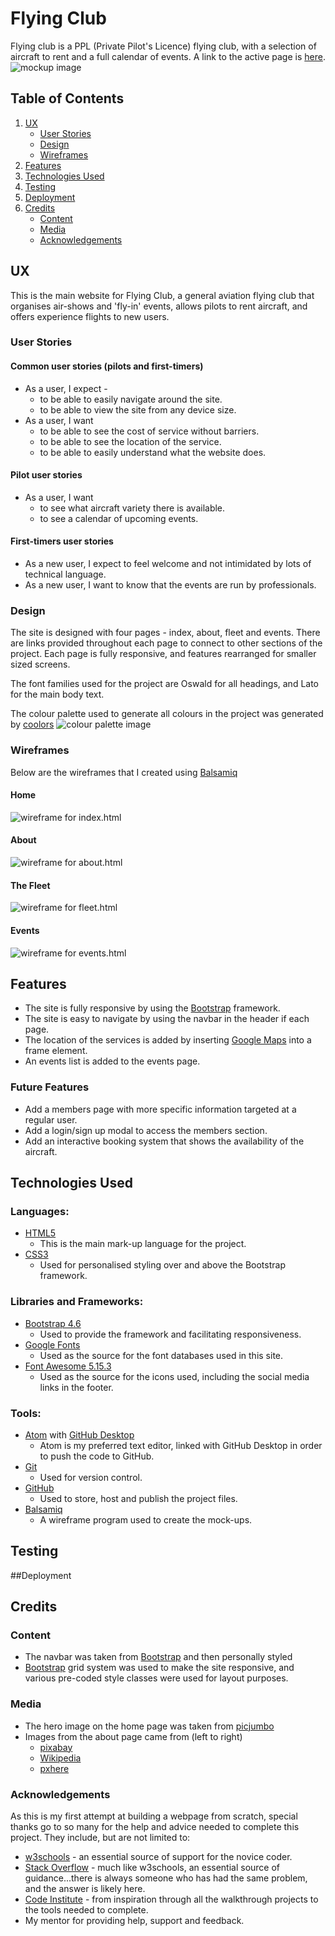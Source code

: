 # Flying Club

Flying club is a PPL (Private Pilot's Licence) flying club, with a selection of aircraft to rent and a full calendar of events. A link to the active page is [here](https://tealhorizon87.github.io/ms1_flying-club/).
![mockup image](assets/img/mockup.png)

## Table of Contents
1. [UX](#ux)
    - [User Stories](#user-stories)
    - [Design](#design)
    - [Wireframes](#wireframes)
2. [Features](#features)
3. [Technologies Used](#technologies-used)
4. [Testing](#testing)
5. [Deployment](#deployment)
6. [Credits](#credits)
    - [Content](#content)
    - [Media](#media)
    - [Acknowledgements](#acknowledgements)

## UX
This is the main website for Flying Club, a general aviation flying club that organises air-shows and 'fly-in' events, allows pilots to rent aircraft, and offers experience flights to new users.

### User Stories
#### Common user stories (pilots and first-timers)
- As a user, I expect -
    - to be able to easily navigate around the site.
    - to be able to view the site from any device size.
- As a user, I want
    - to be able to see the cost of service without barriers.
    - to be able to see the location of the service.
    - to be able to  easily understand what the website does.

#### Pilot user stories
- As a user, I want
    - to see what aircraft variety there is available.
    - to see a calendar of upcoming events.

#### First-timers user stories
- As a new user, I expect to feel welcome and not intimidated by lots of technical language.
- As a new user, I want to know that the events are run by professionals.

### Design

The site is designed with four pages - index, about, fleet and events. There are links provided throughout each page to connect to other sections of the project. Each page is fully responsive, and features rearranged for smaller sized screens.

The font families used for the project are Oswald for all headings, and Lato for the main body text.

The colour palette used to generate all colours in the project was generated by [coolors](https://coolors.co/)
![colour palette image](assets/img/color-palette.png)

### Wireframes
Below are the wireframes that I created using [Balsamiq](https://balsamiq.com/)
#### Home
![wireframe for index.html](assets/wireframes/home.jpeg)
#### About
![wireframe for about.html](assets/wireframes/about.jpeg)
#### The Fleet
![wireframe for fleet.html](assets/wireframes/fleet.jpeg)
#### Events
![wireframe for events.html](assets/wireframes/events.jpeg)

## Features
- The site is fully responsive by using the [Bootstrap](https://getbootstrap.com/) framework.
- The site is easy to navigate by using the navbar in the header if each page.
- The location of the services is added by inserting [Google Maps](https://www.google.com/maps) into a frame element.
- An events list is added to the events page.

### Future Features
- Add a members page with more specific information targeted at a regular user.
- Add a login/sign up modal to access the members section.
- Add an interactive booking system that shows the availability of the aircraft.

## Technologies Used
### Languages:
  - [HTML5](https://en.wikipedia.org/wiki/HTML5)
      - This is the main mark-up language for the project.
  - [CSS3](https://en.wikipedia.org/wiki/CSS)
      - Used for personalised styling over and above the Bootstrap framework.
### Libraries and Frameworks:
  - [Bootstrap 4.6](https://getbootstrap.com/docs/4.6/getting-started/introduction/)
      - Used to provide the framework and facilitating responsiveness.
  - [Google Fonts](https://fonts.google.com/)
      - Used as the source for the font databases used in this site.
  - [Font Awesome 5.15.3](https://fontawesome.com/)
      - Used as the source for the icons used, including the social media links in the footer.
### Tools:
  - [Atom](https://atom.io/) with [GitHub Desktop](https://desktop.github.com/)
      - Atom is my preferred text editor, linked with GitHub Desktop in order to push the code to GitHub.
  - [Git](https://git-scm.com/)
      - Used for version control.
  - [GitHub](https://github.com/)
      - Used to store, host and publish the project files.
  - [Balsamiq](https://balsamiq.com/)
      - A wireframe program used to create the mock-ups.

## Testing

##Deployment

## Credits
### Content
  - The navbar was taken from [Bootstrap](https://getbootstrap.com/docs/4.6/getting-started/introduction/) and then personally styled
  - [Bootstrap](https://getbootstrap.com/docs/4.6/getting-started/introduction/) grid system was used to make the site responsive, and various pre-coded style classes were used for layout purposes.

### Media
  - The hero image on the home page was taken from [picjumbo](https://picjumbo.com/)
  - Images from the about page came from (left to right)
      - [pixabay](https://pixabay.com/photos/aircraft-a-small-plane-piper-arrow-5403046/)
      - [Wikipedia](https://en.wikipedia.org/wiki/File:Piper_warrior.jpg)
      - [pxhere](https://en.wikipedia.org/wiki/File:Piper_warrior.jpg)

### Acknowledgements
As this is my first attempt at building a webpage from scratch, special thanks go to so many for the help and advice needed to complete this project. They include, but are not limited to:
  - [w3schools](https://www.w3schools.com/default.asp) - an essential source of support for the novice coder.
  - [Stack Overflow](https://stackoverflow.com/) - much like w3schools, an essential source of guidance...there is always someone who has had the same problem, and the answer is likely here.
  - [Code Institute](https://codeinstitute.net/) - from inspiration through all the walkthrough projects to the tools needed to complete.
  - My mentor for providing help, support and feedback.
